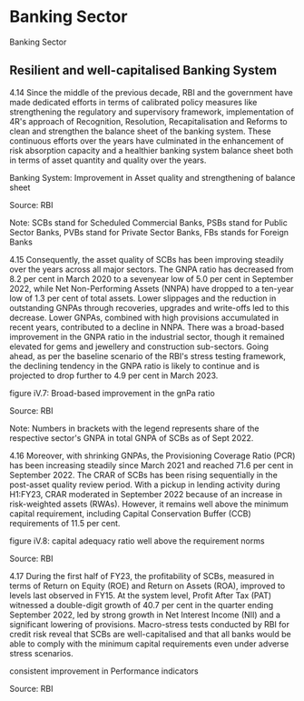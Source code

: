 # Banking Sector

Banking Sector

## Resilient and well-capitalised Banking System

4.14  Since the middle of the previous decade, RBI and the government have made dedicated efforts in terms of calibrated policy measures like strengthening the regulatory and supervisory framework, implementation of 4R's approach of Recognition, Resolution, Recapitalisation and Reforms to clean and strengthen the balance sheet of the banking system. These continuous efforts over the years have culminated in the enhancement of risk absorption capacity and a healthier  banking  system  balance  sheet  both  in  terms  of  asset  quantity  and  quality  over  the years.

Banking System: Improvement in Asset quality and strengthening of balance sheet

<!-- image -->

Source: RBI

Note: SCBs stand for Scheduled Commercial Banks, PSBs stand for Public Sector Banks, PVBs stand for Private Sector Banks, FBs stands for Foreign Banks

4.15  Consequently, the asset quality of SCBs has been improving steadily over the years across all major sectors. The GNPA ratio has decreased from 8.2 per cent in March 2020 to a sevenyear low of 5.0 per cent in September 2022, while Net Non-Performing Assets (NNPA) have dropped to a ten-year low of 1.3 per cent of total assets. Lower slippages and the reduction in outstanding GNPAs through recoveries, upgrades and write-offs led to this decrease. Lower GNPAs, combined with high provisions accumulated in recent years, contributed to a decline in NNPA.  There was a broad-based improvement in the GNPA ratio in the industrial sector, though it remained elevated for gems and jewellery and construction sub-sectors. Going ahead, as per the baseline scenario of the RBI's stress testing framework, the declining tendency in the GNPA ratio is likely to continue and is projected to drop further to 4.9 per cent in March 2023.

figure iV.7: Broad-based improvement in the gnPa ratio

<!-- image -->

Source: RBI

Note: Numbers in brackets with the legend represents share of the respective sector's GNPA in total GNPA of SCBs as of Sept 2022.

4.16  Moreover,  with  shrinking  GNPAs,  the  Provisioning  Coverage  Ratio  (PCR)  has  been increasing steadily since March 2021 and reached 71.6 per cent in September 2022. The CRAR of  SCBs  has  been  rising  sequentially  in  the  post-asset  quality  review  period.  With  a  pickup in lending activity during H1:FY23, CRAR moderated in September 2022 because of an increase in risk-weighted assets (RWAs). However, it remains well above the minimum capital requirement, including Capital Conservation Buffer (CCB) requirements of 11.5 per cent.

figure iV.8: capital adequacy ratio well above the requirement norms

<!-- image -->

Source: RBI

4.17  During  the  first  half  of  FY23,  the  profitability  of  SCBs,  measured  in  terms  of  Return on Equity (ROE) and Return on Assets (ROA), improved to levels last observed in FY15. At the system level, Profit After Tax (PAT) witnessed a double-digit growth of 40.7 per cent in the quarter ending September 2022, led by strong growth in Net Interest Income (NII) and a significant lowering of provisions. Macro-stress tests conducted by RBI for credit risk reveal that SCBs are well-capitalised and that all banks would be able to comply with the minimum capital requirements even under adverse stress scenarios.

consistent improvement in Performance indicators

<!-- image -->

Source: RBI

##